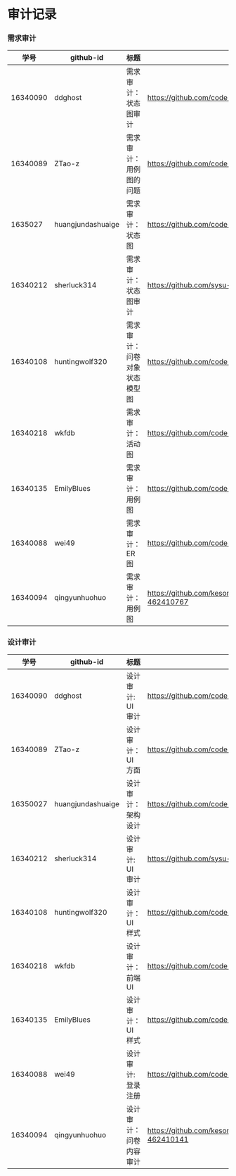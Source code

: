 # 审计记录

### 需求审计


| 学号 | github-id | 标题 | issue url |
| ---- | --------- | ---- | --------- |
| 16340090 | ddghost   |  需求审计：状态图审计    |    https://github.com/code-flows-in-you/Dashboard/issues/6       |
| 16340089 | ZTao-z    |  需求审计：用例图的问题    | https://github.com/code-flows-in-you/Dashboard/issues/1          |
|   1635027   | huangjundashuaige          |  需求审计：状态图    |    https://github.com/code-flows-in-you/Dashboard/issues/7       |
|   16340212   |    sherluck314       |   需求审计：状态图审计   |       https://github.com/sysu-change/Dashboard/issues/3    |
|  16340108 | huntingwolf320  | 需求审计：问卷对象状态模型图 | https://github.com/code-flows-in-you/Dashboard/issues/9 |
|  16340218 | wkfdb  | 需求审计：活动图 | https://github.com/code-flows-in-you/Dashboard/issues/13 |
|  16340135 | EmilyBlues  | 需求审计：用例图 |  https://github.com/code-flows-in-you/Dashboard/issues/15 |
|  16340088 | wei49  | 需求审计：ER图 |  https://github.com/code-flows-in-you/Dashboard/issues/16 |
|  16340094 | qingyunhuohuo | 需求审计：用例图 | https://github.com/kesongyueproject/dashboard/issues/2#issue-462410767 |



### 设计审计

| 学号 | github-id | 标题 | issue url |
| ---- | --------- | ---- | --------- |
| 16340090 | ddghost   |  设计审计: UI审计    |    https://github.com/code-flows-in-you/Dashboard/issues/5      |
| 16340089 | ZTao-z    |  设计审计：UI方面    |    https://github.com/code-flows-in-you/Dashboard/issues/4       |
|   16350027   |  huangjundashuaige         | 设计审计：架构设计     |   https://github.com/code-flows-in-you/Dashboard/issues/8        |
|   16340212   |     sherluck314      |    设计审计: UI审计  |       https://github.com/sysu-change/Dashboard/issues/4    | 
| 16340108 | huntingwolf320 |   设计审计：UI样式   |   https://github.com/code-flows-in-you/Dashboard/issues/10   |
| 16340218 | wkfdb |   设计审计：前端UI   |   https://github.com/code-flows-in-you/Dashboard/issues/11   |
| 16340135 | EmilyBlues |   设计审计：UI样式   |   https://github.com/code-flows-in-you/Dashboard/issues/14   |
|  16340088 | wei49  | 设计审计:登录注册 |  https://github.com/code-flows-in-you/Dashboard/issues/17 |
|16340094 |qingyunhuohuo | 设计审计：问卷内容审计 |  https://github.com/kesongyueproject/dashboard/issues/1#issue-462410141 |
